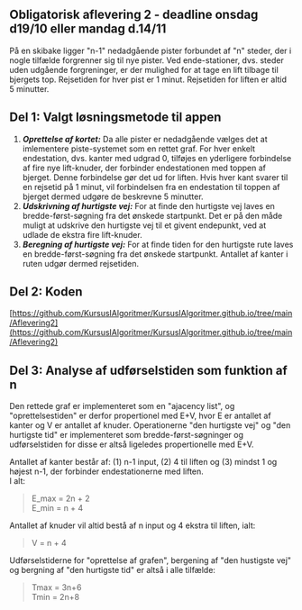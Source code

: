 ## Obligatorisk aflevering 2 - deadline onsdag d19/10 eller mandag d.14/11

På en skibake ligger "n-1" nedadgående pister forbundet af "n" steder, der i nogle tilfælde forgrenner sig til nye pister. Ved ende-stationer, dvs. steder uden udgående forgreninger, er der mulighed for at tage en lift tilbage til bjergets top. Rejsetiden for hver pist er 1 minut. Rejsetiden for liften er altid 5 minutter.

## Del 1: Valgt løsningsmetode til appen
1. ***Oprettelse af kortet:*** Da alle pister er nedadgående vælges det at imlementere piste-systemet som en rettet graf. For hver enkelt endestation, dvs. kanter med udgrad 0, tilføjes en yderligere forbindelse af fire nye lift-knuder, der forbinder endestationen med toppen af bjerget. Denne forbindelse gør det ud for liften. Hvis hver kant svarer til en rejsetid på 1 minut, vil forbindelsen fra en endestation til toppen af bjerget dermed udgøre de beskrevne 5 minutter.     
2. ***Udskrivning af hurtigste vej:*** For at finde den hurtigste vej laves en bredde-først-søgning fra det ønskede startpunkt. Det er på den måde muligt at udskrive den hurtigste vej til et givent endepunkt, ved at udlade de ekstra fire lift-knuder.      
3. ***Beregning af hurtigste vej:*** For at finde tiden for den hurtigste rute laves en bredde-først-søgning fra det ønskede startpunkt. Antallet af kanter i ruten udgør dermed rejsetiden.   

## Del 2: Koden
[https://github.com/KursusIAlgoritmer/KursusIAlgoritmer.github.io/tree/main/Aflevering2](https://github.com/KursusIAlgoritmer/KursusIAlgoritmer.github.io/tree/main/Aflevering2)

## Del 3: Analyse af udførselstiden som funktion af n
Den rettede graf er implementeret som en "ajacency list", og "oprettelsestiden" er derfor propertionel med E+V, hvor E er antallet af kanter og V er antallet af knuder. Operationerne "den hurtigste vej" og "den hurtigste tid" er implementeret som bredde-først-søgninger og udførselstiden for disse er altså ligeledes propertionelle med E+V.

Antallet af kanter består af: (1) n-1 input, (2) 4 til liften og (3) mindst 1 og højest n-1, der forbinder endestationerne med liften.       
I alt:     
>E_max = 2n + 2   
>E_min = n + 4       

Antallet af knuder vil altid bestå af n input og 4 ekstra til liften, ialt:     
>V = n + 4       

Udførselstiderne for "oprettelse af grafen", bergening af "den hustigste vej" og bergning af "den hurtigste tid" er altså i alle tilfælde:     
>Tmax = 3n+6    
>Tmin = 2n+8    
